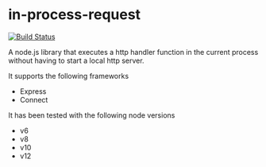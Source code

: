 # in-process-request

[![Build Status](https://travis-ci.org/janaz/in-process-request.svg?branch=master)](https://travis-ci.org/janaz/in-process-request)

A node.js library that executes a http handler function in the current process without having to start a local http server.

It supports the following frameworks
* Express
* Connect

It has been tested with the following node versions
* v6
* v8
* v10
* v12
